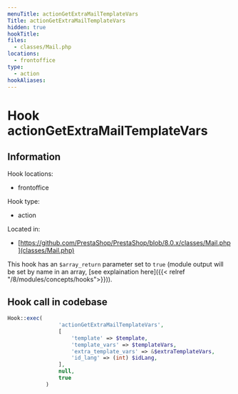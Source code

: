 ```yaml
---
menuTitle: actionGetExtraMailTemplateVars
Title: actionGetExtraMailTemplateVars
hidden: true
hookTitle: 
files:
  - classes/Mail.php
locations:
  - frontoffice
type:
  - action
hookAliases:
---
```


# Hook actionGetExtraMailTemplateVars

## Information

Hook locations: 
  - frontoffice

Hook type: 
  - action

Located in: 
  - [https://github.com/PrestaShop/PrestaShop/blob/8.0.x/classes/Mail.php](classes/Mail.php)

This hook has an `$array_return` parameter set to `true` (module output will be set by name in an array, [see explaination here]({{< relref "/8/modules/concepts/hooks">}})).

## Hook call in codebase

```php
Hook::exec(
                'actionGetExtraMailTemplateVars',
                [
                    'template' => $template,
                    'template_vars' => $templateVars,
                    'extra_template_vars' => &$extraTemplateVars,
                    'id_lang' => (int) $idLang,
                ],
                null,
                true
            )
```